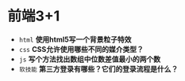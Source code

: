# 前端3+1
- `html` **使用html5写一个背景粒子特效**
- `css` **CSS允许使用哪些不同的媒介类型？**
- `js` **写个方法找出数组中位数差值最小的两个数**
- `软技能` **第三方登录有哪些？它们的登录流程是什么？**

